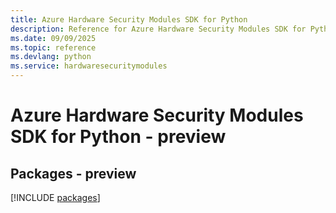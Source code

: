 ```yaml
---
title: Azure Hardware Security Modules SDK for Python
description: Reference for Azure Hardware Security Modules SDK for Python
ms.date: 09/09/2025
ms.topic: reference
ms.devlang: python
ms.service: hardwaresecuritymodules
---
```

# Azure Hardware Security Modules SDK for Python - preview
## Packages - preview
[!INCLUDE [packages](hardware-security-modules-index.md)]